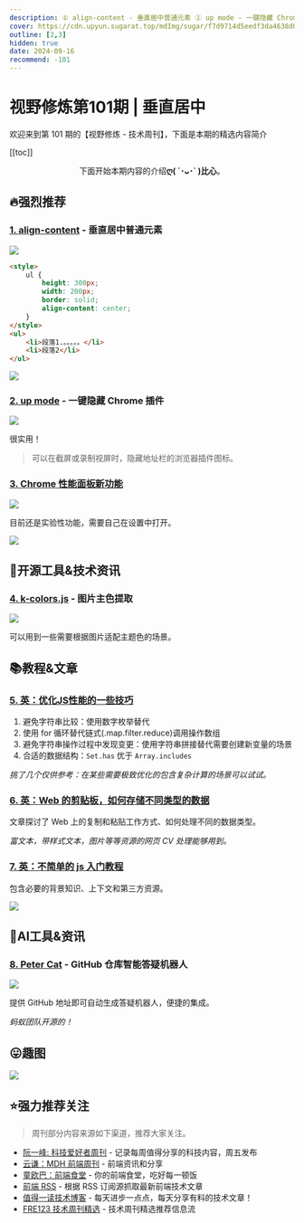 ```yaml
---
description: ① align-content - 垂直居中普通元素 ② up mode - 一键隐藏 Chrome 插件 ③ Chrome 性能面板新功能 ④ k-colors.js - 图片主色提取 ⑤ 英：优化JS性能的一些技巧 ⑥ 英：Web 的剪贴板，如何存储不同类型的数据 ⑦ 英：不简单的 js 入门教程 ⑧ Peter Cat - GitHub 仓库智能答疑机器人
cover: https://cdn.upyun.sugarat.top/mdImg/sugar/f7d9714d5eedf3da4638d0ca04090170
outline: [2,3]
hidden: true
date: 2024-09-16
recommend: -101
---
```


# 视野修炼第101期 | 垂直居中

欢迎来到第 101 期的【视野修炼 - 技术周刊】，下面是本期的精选内容简介

[[toc]]

<center>

下面开始本期内容的介绍**ღ( ´･ᴗ･` )比心**。

</center>

## 🔥强烈推荐
### [1. align-content](https://www.zhangxinxu.com/wordpress/2024/09/css-align-content/) - 垂直居中普通元素

![](https://cdn.upyun.sugarat.top/mdImg/sugar/2544f1cf03e6bf149063e7f3bd36b13b)

```html
<style>
    ul {
        height: 300px;
        width: 200px;
        border: solid;
        align-content: center;
    }
</style>
<ul>
    <li>段落1.。。。。。</li>
    <li>段落2</li>
</ul>
```

![](https://cdn.upyun.sugarat.top/mdImg/sugar/be07191c9bdcc80a979a2488914104e8)

### [2. up mode](https://github.com/cunzaizhuyi/up-mode-extension) - 一键隐藏 Chrome 插件

![](https://cdn.upyun.sugarat.top/mdImg/sugar/9155aa66a901b18d506dc0a63fec5c54)

很实用！

>可以在截屏或录制视屏时，隐藏地址栏的浏览器插件图标。



### [3. Chrome 性能面板新功能](https://www.debugbear.com/blog/fix-web-performance-devtools#how-to-use-the-new-performance-panel-features)

![](https://cdn.upyun.sugarat.top/mdImg/sugar/f925a29603324ca909e6ca7b4a882d32)

目前还是实验性功能，需要自己在设置中打开。

![](https://cdn.upyun.sugarat.top/mdImg/sugar/4a7b32e195fc243ead0dcaece7485133)

## 🔧开源工具&技术资讯
### [4. k-colors.js](https://github.com/ppzreboot/k-colors.js) - 图片主色提取

![](https://cdn.upyun.sugarat.top/mdImg/sugar/0d1dc2820b3c969284ee6101083c1ce5)

可以用到一些需要根据图片适配主题色的场景。

## 📚教程&文章
### [5. 英：优化JS性能的一些技巧](https://romgrk.com/posts/optimizing-javascript#1-avoid-string-comparisons)
1. 避免字符串比较：使用数字枚举替代
2. 使用 for 循环替代链式(.map.filter.reduce)调用操作数组
3. 避免字符串操作过程中发现变更：使用字符串拼接替代需要创建新变量的场景
4. 合适的数据结构：`Set.has` 优于 `Array.includes`

*挑了几个仅供参考：在某些需要极致优化的包含复杂计算的场景可以试试。*

### [6. 英：Web 的剪贴板，如何存储不同类型的数据](https://alexharri.com/blog/clipboard)
文章探讨了 Web 上的复制和粘贴工作方式、如何处理不同的数据类型。

*富文本，带样式文本，图片等等资源的网页 CV 处理能够用到。*

### [7. 英：不简单的 js 入门教程](https://frontendmasters.com/blog/a-complete-guide-to-beginning-with-javascript/)

包含必要的背景知识、上下文和第三方资源。

![](https://cdn.upyun.sugarat.top/mdImg/sugar/17c8f33f440afa81a7c3a09a19e0963f)

## 🤖AI工具&资讯
### [8. Peter Cat](https://github.com/petercat-ai/petercat) - GitHub 仓库智能答疑机器人

![](https://cdn.upyun.sugarat.top/mdImg/sugar/fc2375e20ed20f2317ed526ef405dfe0)

提供 GitHub 地址即可自动生成答疑机器人，便捷的集成。

*蚂蚁团队开源的！*

## 😛趣图
![](https://cdn.upyun.sugarat.top/mdImg/sugar/246173d6561e433bc20ba015a264b931)

## ⭐️强力推荐关注

> 周刊部分内容来源如下渠道，推荐大家关注。

- [阮一峰: 科技爱好者周刊](https://www.ruanyifeng.com/blog/archives.html) - 记录每周值得分享的科技内容，周五发布
- [云谦：MDH 前端周刊](https://sorrycc.com/mdh/) - 前端资讯和分享
- [童欧巴：前端食堂](https://github.com/Geekhyt/weekly) - 你的前端食堂，吃好每一顿饭
- [前端 RSS](https://fed.chanceyu.com/) - 根据 RSS 订阅源抓取最新前端技术文章
- [值得一读技术博客](https://daily-blog.chlinlearn.top/) - 每天进步一点点，每天分享有料的技术文章！
- [FRE123 技术周刊精选](https://www.fre321.com/weekly) - 技术周刊精选推荐信息流
